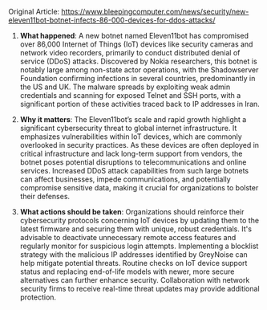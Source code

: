Original Article: https://www.bleepingcomputer.com/news/security/new-eleven11bot-botnet-infects-86-000-devices-for-ddos-attacks/

1) **What happened**: A new botnet named Eleven11bot has compromised over 86,000 Internet of Things (IoT) devices like security cameras and network video recorders, primarily to conduct distributed denial of service (DDoS) attacks. Discovered by Nokia researchers, this botnet is notably large among non-state actor operations, with the Shadowserver Foundation confirming infections in several countries, predominantly in the US and UK. The malware spreads by exploiting weak admin credentials and scanning for exposed Telnet and SSH ports, with a significant portion of these activities traced back to IP addresses in Iran.

2) **Why it matters**: The Eleven11bot’s scale and rapid growth highlight a significant cybersecurity threat to global internet infrastructure. It emphasizes vulnerabilities within IoT devices, which are commonly overlooked in security practices. As these devices are often deployed in critical infrastructure and lack long-term support from vendors, the botnet poses potential disruptions to telecommunications and online services. Increased DDoS attack capabilities from such large botnets can affect businesses, impede communications, and potentially compromise sensitive data, making it crucial for organizations to bolster their defenses.

3) **What actions should be taken**: Organizations should reinforce their cybersecurity protocols concerning IoT devices by updating them to the latest firmware and securing them with unique, robust credentials. It's advisable to deactivate unnecessary remote access features and regularly monitor for suspicious login attempts. Implementing a blocklist strategy with the malicious IP addresses identified by GreyNoise can help mitigate potential threats. Routine checks on IoT device support status and replacing end-of-life models with newer, more secure alternatives can further enhance security. Collaboration with network security firms to receive real-time threat updates may provide additional protection.